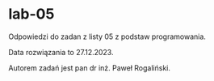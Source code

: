 # lab-05

Odpowiedzi do zadan z listy 05 z podstaw programowania.

Data rozwiązania to 27.12.2023.

Autorem zadań jest pan dr inż. Paweł Rogaliński.
